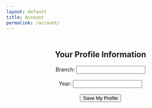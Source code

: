 ```yaml
---
layout: default
title: Account
permalink: /account/
---
```


<div id="account-info" style="text-align:center; margin-top:50px;">
  <h2>Your Profile Information</h2>
  <form id="profile-form">
    <label for="branch">Branch:</label>
    <input type="text" id="branch" name="branch" required>
    <br><br>
    <label for="year">Year:</label>
    <input type="number" id="year" name="year" required>
    <br><br>
    <button type="submit">Save My Profile</button>
  </form>
</div>

<script type="module">
  import { createClient } from 'https://cdn.jsdelivr.net/npm/@supabase/supabase-js/+esm';

  const supabaseUrl = 'YOUR_SUPABASE_URL';
  const supabaseAnonKey = 'YOUR_SUPABASE_ANON_KEY';
  const supabase = createClient(supabaseUrl, supabaseAnonKey);

  const profileForm = document.getElementById('profile-form');

  // Function to load and pre-fill the form
  async function loadProfile() {
    const { data: { user } } = await supabase.auth.getSession();
    if (!user) {
      document.getElementById('account-info').innerHTML = "<p>Please log in to view your account details.</p>";
      return;
    }

    const { data, error } = await supabase
      .from('user_info')
      .select('branch, year')
      .eq('user_id', user.id)
      .single();

    if (data) {
      document.getElementById('branch').value = data.branch;
      document.getElementById('year').value = data.year;
    }
  }

  // Handle form submission
  profileForm.addEventListener('submit', async (e) => {
    e.preventDefault();

    const { data: { user } } = await supabase.auth.getSession();
    const branch = document.getElementById('branch').value;
    const year = document.getElementById('year').value;

    // Check for an existing profile to decide between insert and update
    const { data: existingProfile } = await supabase
      .from('user_info')
      .select('user_id')
      .eq('user_id', user.id)
      .single();

    if (existingProfile) {
      const { error } = await supabase
        .from('user_info')
        .update({ branch, year })
        .eq('user_id', user.id);
      if (error) throw error;
    } else {
      const { error } = await supabase
        .from('user_info')
        .insert({ user_id: user.id, branch, year });
      if (error) throw error;
    }

    alert('Profile information saved successfully!');
  });

  // Load the profile on page load
  loadProfile();
</script>